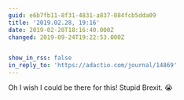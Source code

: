 ```yaml
---
guid: e6b7fb11-8f31-4831-a837-084fcb5dda09
title: '2019.02.28, 19:16'
date: 2019-02-28T18:16:40.000Z
changed: 2019-09-24T19:22:53.000Z


show_in_rss: false
in_reply_to: 'https://adactio.com/journal/14869'
---
```


Oh I wish I could be there for this! Stupid Brexit. 😭
